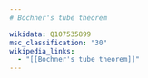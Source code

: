 ```yaml
---
# Bochner's tube theorem

wikidata: Q107535899
msc_classification: "30"
wikipedia_links:
  - "[[Bochner's tube theorem]]"
---
```

